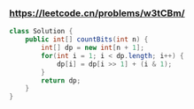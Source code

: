 ### https://leetcode.cn/problems/w3tCBm/
```java
class Solution {
    public int[] countBits(int n) {
        int[] dp = new int[n + 1];
        for(int i = 1; i < dp.length; i++) {
            dp[i] = dp[i >> 1] + (i & 1);
        }
        return dp;
    }
}
```
